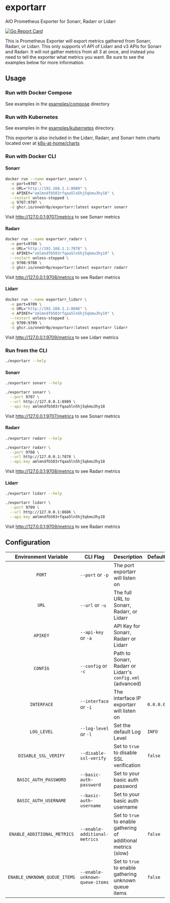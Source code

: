 # exportarr

AIO Prometheus Exporter for Sonarr, Radarr or Lidarr

[![Go Report Card](https://goreportcard.com/badge/github.com/onedr0p/exportarr)](https://goreportcard.com/report/github.com/onedr0p/exportarr)

This is Prometheus Exporter will export metrics gathered from Sonarr, Radarr, or Lidarr. This only supports v1 API of Lidarr and v3 APIs for Sonarr and Radarr. It will not gather metrics from all 3 at once, and instead you need to tell the exporter what metrics you want. Be sure to see the examples below for more information.

## Usage

### Run with Docker Compose

See examples in the [examples/compose](./examples/compose/) directory

### Run with Kubernetes

See examples in the [examples/kubernetes](./examples/kubernetes/) directory.

This exporter is also included in the Lidarr, Radarr, and Sonarr helm charts located over at [k8s-at-home/charts](https://github.com/k8s-at-home/charts)

### Run with Docker CLI

#### Sonarr
```bash
docker run --name exportarr_sonarr \
  -e port=9707 \
  -e URL="http://192.168.1.1:8989" \
  -e APIKEY="amlmndfb503rfqaa5ln5hj5qkmu3hy18" \
  --restart unless-stopped \
  -p 9707:9707 \
  -d ghcr.io/onedr0p/exportarr:latest exportarr sonarr
```

Visit http://127.0.0.1:9707/metrics to see Sonarr metrics

#### Radarr

```bash
docker run --name exportarr_radarr \
  -e port=9708 \
  -e URL="http://192.168.1.1:7878" \
  -e APIKEY="zmlmndfb503rfqaa5ln5hj5qkmu3hy19" \
  --restart unless-stopped \
  -p 9708:9708 \
  -d ghcr.io/onedr0p/exportarr:latest exportarr radarr
```

Visit http://127.0.0.1:9708/metrics to see Radarr metrics

#### Lidarr

```bash
docker run --name exportarr_lidarr \
  -e port=9709 \
  -e URL="http://192.168.1.1:8686" \
  -e APIKEY="zmlmndfb503rfqaa5ln5hj5qkmu3hy19" \
  --restart unless-stopped \
  -p 9709:9709 \
  -d ghcr.io/onedr0p/exportarr:latest exportarr lidarr
```

Visit http://127.0.0.1:9709/metrics to see Lidarr metrics

### Run from the CLI

```sh
./exportarr --help
```

#### Sonarr

```sh
./exportarr sonarr --help

./exportarr sonarr \
  --port 9707 \
  --url http://127.0.0.1:8989 \
  --api-key amlmndfb503rfqaa5ln5hj5qkmu3hy18
```

Visit http://127.0.0.1:9707/metrics to see Sonarr metrics

#### Radarr

```sh
./exportarr radarr --help

./exportarr radarr \
  --port 9708 \
  --url http://127.0.0.1:7878 \
  --api-key amlmndfb503rfqaa5ln5hj5qkmu3hy18
```

Visit http://127.0.0.1:9708/metrics to see Radarr metrics

#### Lidarr

```sh
./exportarr lidarr --help

./exportarr lidarr \
  --port 9709 \
  --url http://127.0.0.1:8686 \
  --api-key amlmndfb503rfqaa5ln5hj5qkmu3hy18
```

Visit http://127.0.0.1:9709/metrics to see Radarr metrics

## Configuration

|     Environment Variable     | CLI Flag                       | Description                                                    | Default   | Required |
|:----------------------------:|--------------------------------|----------------------------------------------------------------|-----------|:--------:|
|            `PORT`            | `--port` or `-p`               | The port exportarr will listen on                              |           |    ✅     |
|            `URL`             | `--url` or `-u`                | The full URL to Sonarr, Radarr, or Lidarr                      |           |    ✅     |
|           `APIKEY`           | `--api-key` or `-a`            | API Key for Sonarr, Radarr or Lidarr                           |           |    ❌     |
|           `CONFIG`           | `--config` or `-c`             | Path to Sonarr, Radarr or Lidarr's `config.xml` (advanced)     |           |    ❌     |
|         `INTERFACE`          | `--interface` or `-i`          | The interface IP exportarr will listen on                      | `0.0.0.0` |    ❌     |
|         `LOG_LEVEL`          | `--log-level` or `-l`          | Set the default Log Level                                      | `INFO`    |    ❌     |
|     `DISABLE_SSL_VERIFY`     | `--disable-ssl-verify`         | Set to `true` to disable SSL verification                      | `false`   |    ❌     |
|    `BASIC_AUTH_PASSWORD`     | `--basic-auth-password`        | Set to your basic auth password                                |           |    ❌     |
|    `BASIC_AUTH_USERNAME`     | `--basic-auth-username`        | Set to your basic auth username                                |           |    ❌     |
| `ENABLE_ADDITIONAL_METRICS`  | `--enable-additional-metrics`  | Set to `true` to enable gathering of additional metrics (slow) | `false`   |    ❌     |
| `ENABLE_UNKNOWN_QUEUE_ITEMS` | `--enable-unknown-queue-items` | Set to `true` to enable gathering unknown queue items          | `false`   |    ❌     |

